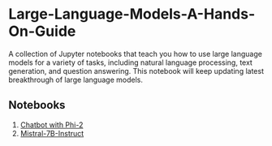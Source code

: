 # Large-Language-Models-A-Hands-On-Guide
A collection of Jupyter notebooks that teach you how to use large language models for a variety of tasks, including natural language processing, text generation, and question answering. This notebook will keep updating latest breakthrough of large language models.

## Notebooks 
1. [Chatbot with Phi-2](chatbot_with_phi2.ipynb)
2. [Mistral-7B-Instruct](Chatbot_with_mistral_7b_instruct.ipynb)
